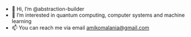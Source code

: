 - 👋 Hi, I’m @abstraction-builder
- 👀 I’m interested in quantum computing, computer systems and machine learning
- 📫 You can reach me via email amikomalania@gmail.com

<!---
abstraction-builder/abstraction-builder is a ✨ special ✨ repository because its `README.md` (this file) appears on your GitHub profile.
You can click the Preview link to take a look at your changes.
--->
